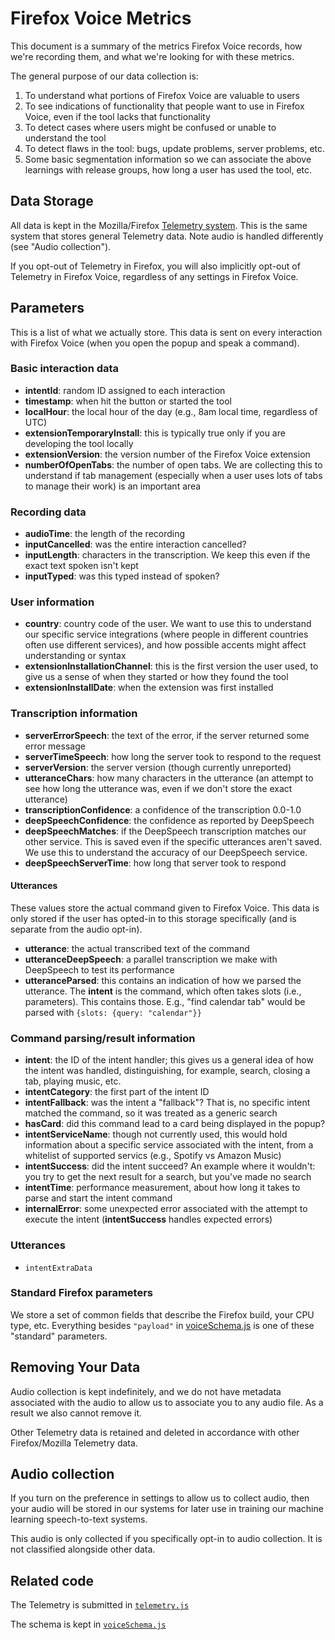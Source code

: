 # Firefox Voice Metrics

This document is a summary of the metrics Firefox Voice records, how we're recording them, and what we're looking for with these metrics.

The general purpose of our data collection is:

1. To understand what portions of Firefox Voice are valuable to users
2. To see indications of functionality that people want to use in Firefox Voice, even if the tool lacks that functionality
3. To detect cases where users might be confused or unable to understand the tool
4. To detect flaws in the tool: bugs, update problems, server problems, etc.
5. Some basic segmentation information so we can associate the above learnings with release groups, how long a user has used the tool, etc.

## Data Storage

All data is kept in the Mozilla/Firefox [Telemetry system](https://wiki.mozilla.org/Telemetry). This is the same system that stores general Telemetry data. Note audio is handled differently (see "Audio collection").

If you opt-out of Telemetry in Firefox, you will also implicitly opt-out of Telemetry in Firefox Voice, regardless of any settings in Firefox Voice.

## Parameters

This is a list of what we actually store. This data is sent on every interaction with Firefox Voice (when you open the popup and speak a command).

### Basic interaction data

- **intentId**: random ID assigned to each interaction
- **timestamp**: when hit the button or started the tool
- **localHour**: the local hour of the day (e.g., 8am local time, regardless of UTC)
- **extensionTemporaryInstall**: this is typically true only if you are developing the tool locally
- **extensionVersion**: the version number of the Firefox Voice extension
- **numberOfOpenTabs**: the number of open tabs. We are collecting this to understand if tab management (especially when a user uses lots of tabs to manage their work) is an important area

### Recording data

- **audioTime**: the length of the recording
- **inputCancelled**: was the entire interaction cancelled?
- **inputLength**: characters in the transcription. We keep this even if the exact text spoken isn't kept
- **inputTyped**: was this typed instead of spoken?

### User information

- **country**: country code of the user. We want to use this to understand our specific service integrations (where people in different countries often use different services), and how possible accents might affect understanding or syntax
- **extensionInstallationChannel**: this is the first version the user used, to give us a sense of when they started or how they found the tool
- **extensionInstallDate**: when the extension was first installed

### Transcription information

- **serverErrorSpeech**: the text of the error, if the server returned some error message
- **serverTimeSpeech**: how long the server took to respond to the request
- **serverVersion**: the server version (though currently unreported)
- **utteranceChars**: how many characters in the utterance (an attempt to see how long the utterance was, even if we don't store the exact utterance)
- **transcriptionConfidence**: a confidence of the transcription 0.0-1.0
- **deepSpeechConfidence**: the confidence as reported by DeepSpeech
- **deepSpeechMatches**: if the DeepSpeech transcription matches our other service. This is saved even if the specific utterances aren't saved. We use this to understand the accuracy of our DeepSpeech service.
- **deepSpeechServerTime**: how long that server took to respond

#### Utterances

These values store the actual command given to Firefox Voice. This data is only stored if the user has opted-in to this storage specifically (and is separate from the audio opt-in).

- **utterance**: the actual transcribed text of the command
- **utteranceDeepSpeech**: a parallel transcription we make with DeepSpeech to test its performance
- **utteranceParsed**: this contains an indication of how we parsed the utterance. The **intent** is the command, which often takes slots (i.e., parameters). This contains those. E.g., "find calendar tab" would be parsed with `{slots: {query: "calendar"}}`

### Command parsing/result information

- **intent**: the ID of the intent handler; this gives us a general idea of how the intent was handled, distinguishing, for example, search, closing a tab, playing music, etc.
- **intentCategory**: the first part of the intent ID
- **intentFallback**: was the intent a "fallback"? That is, no specific intent matched the command, so it was treated as a generic search
- **hasCard**: did this command lead to a card being displayed in the popup?
- **intentServiceName**: though not currently used, this would hold information about a specific service associated with the intent, from a whitelist of supported servics (e.g., Spotify vs Amazon Music)
- **intentSuccess**: did the intent succeed? An example where it wouldn't: you try to get the next result for a search, but you've made no search
- **intentTime**: performance measurement, about how long it takes to parse and start the intent command
- **internalError**: some unexpected error associated with the attempt to execute the intent (**intentSuccess** handles expected errors)

### Utterances

- `intentExtraData`

### Standard Firefox parameters

We store a set of common fields that describe the Firefox build, your CPU type, etc. Everything besides `"payload"` in [voiceSchema.js](../extension/background/voiceSchema.js) is one of these "standard" parameters.

## Removing Your Data

Audio collection is kept indefinitely, and we do not have metadata associated with the audio to allow us to associate you to any audio file. As a result we also cannot remove it.

Other Telemetry data is retained and deleted in accordance with other Firefox/Mozilla Telemetry data.

## Audio collection

If you turn on the preference in settings to allow us to collect audio, then your audio will be stored in our systems for later use in training our machine learning speech-to-text systems.

This audio is only collected if you specifically opt-in to audio collection. It is not classified alongside other data.

## Related code

The Telemetry is submitted in [`telemetry.js`](../extension/background/telemetry.js)

The schema is kept in [`voiceSchema.js`](../extension/background/voiceSchema.js)
